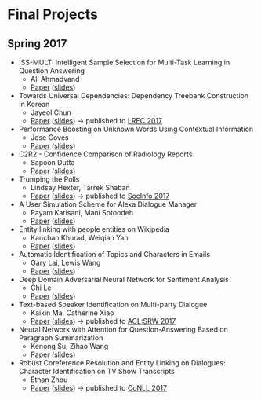 Final Projects
=====

## Spring 2017

* ISS-MULT: Intelligent Sample Selection for Multi-Task Learning in Question Answering
  * Ali Ahmadvand
  * [Paper](https://drive.google.com/open?id=1afXSmSJCZegJnauJWKW8mHM39hBVOmVN) ([slides](https://drive.google.com/open?id=1ltVVnJoylmMdShsjXFVt5SD5sgmJOZor))
* Towards Universal Dependencies: Dependency Treebank Construction in Korean
  * Jayeol Chun
  * [Paper](https://drive.google.com/open?id=1ybrsjYJAhbg78ckYmAy55tatXKjTIZUc) ([slides](https://drive.google.com/open?id=1LWqu9UIMoKXExbvJ-Cdx4ePBmHW6EptL)) &rarr; published to [LREC 2017](http://aclweb.org/anthology/L18-1347)
* Performance Boosting on Unknown Words Using Contextual Information
  * Jose Coves
  * [Paper](https://drive.google.com/open?id=1QdIK21sO3t-HB1fw7cdj-pzwDfnvGb7z) ([slides](https://drive.google.com/open?id=1j3wdbJEyWP6bRNm2zHIinZMxHVK5DGC9))
* C2R2 - Confidence Comparison of Radiology Reports
  * Sapoon Dutta
  * [Paper](https://drive.google.com/open?id=1W6mNPJEvc3KmCrSPn19UGhqQcR21tD63) ([slides](https://drive.google.com/open?id=1ieEpK_CIKPDXomvm3p8GZtvn1amF5Veg))
* Trumping the Polls
  * Lindsay Hexter, Tarrek Shaban
  * [Paper](https://drive.google.com/open?id=1yPZPXmn14I4wzCA8hlcR19ZfuyV4YF8d) ([slides](https://drive.google.com/open?id=1EwKvgvCqEZlCk_nCV18gF5FvEFZvfU33)) &rarr; published to [SocInfo 2017](https://link.springer.com/chapter/10.1007/978-3-319-67217-5_13)
* A User Simulation Scheme for Alexa Dialogue Manager
  * Payam Karisani, Mani Sotoodeh
  * [Paper](https://drive.google.com/open?id=1A4ID9OzaFq6w1Ww-wRAF7CMdyYCoT3KJ) ([slides](https://drive.google.com/open?id=1SpiKArBzP9s260R86mqeI4WJDW7UuB5G))
* Entity linking with people entities on Wikipedia
  * Kanchan Khurad, Weiqian Yan
  * [Paper](https://drive.google.com/open?id=1SpiKArBzP9s260R86mqeI4WJDW7UuB5G) ([slides](https://drive.google.com/open?id=1SpiKArBzP9s260R86mqeI4WJDW7UuB5G))
* Automatic Identification of Topics and Characters in Emails
  * Gary Lai, Lewis Wang
  * [Paper](https://drive.google.com/open?id=1SpiKArBzP9s260R86mqeI4WJDW7UuB5G) ([slides](https://drive.google.com/open?id=10FIJeqyAQIcL0eh34zGKOkVc8KqMdNQM))
* Deep Domain Adversarial Neural Network for Sentiment Analysis
  * Chi Le
  * [Paper](https://drive.google.com/open?id=1IACYFEBM0_J8mYRnAn_y7AQ8KNWZJ6nH) ([slides](https://drive.google.com/open?id=1VpXi7uUKxJHz-9BKgajKCnCtftOYhIPb))
* Text-based Speaker Identification on Multi-party Dialogue
  * Kaixin Ma, Catherine Xiao
  * [Paper](https://drive.google.com/open?id=1D4hCFsnKtRCWSG_W5KKZlofG44otKlrD) ([slides](https://drive.google.com/open?id=1v6k5atfKpF3T9TrzQeaYsCRHYa6QZC8Q)) &rarr; published to [ACL:SRW 2017](http://aclweb.org/anthology/P17-3009)
* Neural Network with Attention for Question-Answering Based on Paragraph Summarization
  * Kenong Su, Zihao Wang
  * [Paper](https://drive.google.com/open?id=1BVMqKBNX5EoYlpHFp1STgi9yHdf8ETY4) ([slides](https://drive.google.com/open?id=13sMhnMuce22lVt91fiXykWn2J4qLHXLj))
* Robust Coreference Resolution and Entity Linking on Dialogues: Character Identification on TV Show Transcripts
  * Ethan Zhou
  * [Paper](https://drive.google.com/open?id=1vKCj6rawjUQaJHbT3e5bh-ZUZmoKm5ab) ([slides](https://drive.google.com/open?id=1gGPgGgb-WWlx4XNSVw7tBZjs0VV7nV0c)) &rarr; published to [CoNLL 2017](http://www.aclweb.org/anthology/K17-1023)
